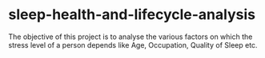# sleep-health-and-lifecycle-analysis
The objective of this project is to analyse the various factors on which the stress level of a person depends like Age, Occupation, Quality of Sleep etc.
